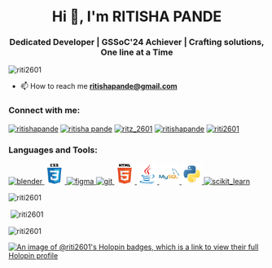 <h1 align="center">Hi 👋, I'm RITISHA PANDE</h1>
<h3 align="center">Dedicated Developer | GSSoC'24 Achiever | Crafting solutions, One line at a Time</h3>

<p align="left"> <img src="https://komarev.com/ghpvc/?username=riti2601&label=Profile%20views&color=0e75b6&style=flat" alt="riti2601" /> </p>

- 📫 How to reach me **ritishapande@gmail.com**

<h3 align="left">Connect with me:</h3>
<p align="left">
<a href="https://linkedin.com/in/ritishapande" target="blank"><img align="center" src="https://raw.githubusercontent.com/rahuldkjain/github-profile-readme-generator/master/src/images/icons/Social/linked-in-alt.svg" alt="ritishapande" height="30" width="40" /></a>
<a href="https://kaggle.com/ritisha pande" target="blank"><img align="center" src="https://raw.githubusercontent.com/rahuldkjain/github-profile-readme-generator/master/src/images/icons/Social/kaggle.svg" alt="ritisha pande" height="30" width="40" /></a>
<a href="https://www.codechef.com/users/ritz_2601" target="blank"><img align="center" src="https://cdn.jsdelivr.net/npm/simple-icons@3.1.0/icons/codechef.svg" alt="ritz_2601" height="30" width="40" /></a>
<a href="https://www.hackerrank.com/ritishapande" target="blank"><img align="center" src="https://raw.githubusercontent.com/rahuldkjain/github-profile-readme-generator/master/src/images/icons/Social/hackerrank.svg" alt="ritishapande" height="30" width="40" /></a>
<a href="https://www.leetcode.com/riti2601" target="blank"><img align="center" src="https://raw.githubusercontent.com/rahuldkjain/github-profile-readme-generator/master/src/images/icons/Social/leet-code.svg" alt="riti2601" height="30" width="40" /></a>
</p>

<h3 align="left">Languages and Tools:</h3>
<p align="left"> <a href="https://www.blender.org/" target="_blank" rel="noreferrer"> <img src="https://download.blender.org/branding/community/blender_community_badge_white.svg" alt="blender" width="40" height="40"/> </a> <a href="https://www.w3schools.com/css/" target="_blank" rel="noreferrer"> <img src="https://raw.githubusercontent.com/devicons/devicon/master/icons/css3/css3-original-wordmark.svg" alt="css3" width="40" height="40"/> </a> <a href="https://www.figma.com/" target="_blank" rel="noreferrer"> <img src="https://www.vectorlogo.zone/logos/figma/figma-icon.svg" alt="figma" width="40" height="40"/> </a> <a href="https://git-scm.com/" target="_blank" rel="noreferrer"> <img src="https://www.vectorlogo.zone/logos/git-scm/git-scm-icon.svg" alt="git" width="40" height="40"/> </a> <a href="https://www.w3.org/html/" target="_blank" rel="noreferrer"> <img src="https://raw.githubusercontent.com/devicons/devicon/master/icons/html5/html5-original-wordmark.svg" alt="html5" width="40" height="40"/> </a> <a href="https://www.java.com" target="_blank" rel="noreferrer"> <img src="https://raw.githubusercontent.com/devicons/devicon/master/icons/java/java-original.svg" alt="java" width="40" height="40"/> </a> <a href="https://www.mysql.com/" target="_blank" rel="noreferrer"> <img src="https://raw.githubusercontent.com/devicons/devicon/master/icons/mysql/mysql-original-wordmark.svg" alt="mysql" width="40" height="40"/> </a> <a href="https://www.python.org" target="_blank" rel="noreferrer"> <img src="https://raw.githubusercontent.com/devicons/devicon/master/icons/python/python-original.svg" alt="python" width="40" height="40"/> </a> <a href="https://scikit-learn.org/" target="_blank" rel="noreferrer"> <img src="https://upload.wikimedia.org/wikipedia/commons/0/05/Scikit_learn_logo_small.svg" alt="scikit_learn" width="40" height="40"/> </a> </p>

<p><img align="center" src="https://github-readme-stats.vercel.app/api/top-langs?username=riti2601&show_icons=true&locale=en&layout=compact" alt="riti2601" /></p>

<p>&nbsp;<img align="center" src="https://github-readme-stats.vercel.app/api?username=riti2601&show_icons=true&locale=en" alt="riti2601" /></p>

<p><img align="center" src="https://github-readme-streak-stats.herokuapp.com/?user=riti2601&" alt="riti2601" /></p>

[![An image of @riti2601's Holopin badges, which is a link to view their full Holopin profile](https://holopin.me/riti2601)](https://holopin.io/@riti2601)
